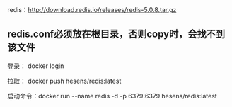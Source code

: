 redis：http://download.redis.io/releases/redis-5.0.8.tar.gz

## redis.conf必须放在根目录，否则copy时，会找不到该文件

登录： docker login

拉取： docker push hesens/redis:latest

启动命令：docker run --name redis -d -p 6379:6379 hesens/redis:latest
